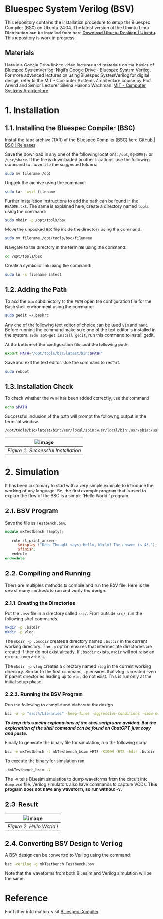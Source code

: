 # Bluespec System Verilog (BSV)
This repository contains the installation procedure to setup the Bluespec Compiler (BSC) on Ubuntu 24.04. The latest version of the Ubuntu Linux Distribution can be installed from here [Download Ubuntu Desktop | Ubuntu](https://ubuntu.com/download/desktop). This repository is work in progress. 

## Materials
Here is a Google Drive link to video lectures and materials on the basics of Bluespec SystemVerilog: [Nigil's Google Drive - Bluespec System Verilog](https://drive.google.com/drive/folders/1Ns0QZcZEDbUA2l4zanrrUJ-NUkkHYwts?usp=sharing). 
For more advanced lectures on using Bluespec SystemVerilog for digital design, refer to the MIT - Computer Systems Architecture course by Prof. Arvind and Senior Lecturer Silvina Hanono Wachman: [MIT - Computer Systems Architecture](https://www.youtube.com/@silvinahanonowachman3310/videos)

# 1. Installation
## 1.1. Installing the Bluespec Compiler (BSC)
Install the tape archive (TAR) of the Bluespec Compiler (BSC) here [GitHub | BSC | Releases](https://github.com/B-Lang-org/bsc/releases) 

Save the download in any one of the following locations: `/opt`, `${HOME}/` or `/usr/share`. If the file is downloaded to other locations, use the following command to move it to the suggested folders: 
```sh
sudo mv filename /opt
```

Unpack the archive using the command: 
```sh
sudo tar -xvzf filename
```

Further installation instructions to add the path can be found in the `README.txt`. The same is explained here, create a directory named `tools` using the command: 
```sh
sudo mkdir -p /opt/tools/bsc
``` 

Move the unpacked `BSC` file inside the directory using the command: 
```sh
sudo mv filename /opt/tools/bsc/filename
```

Navigate to the directory in the terminal using the command: 
```sh
cd /opt/tools/bsc
``` 

Create a symbolic link using the command: 
```sh
sudo ln -s filename latest
```

## 1.2. Adding the Path
To add the `bin` subdirectory to the `PATH` open the configuration file for the Bash shell environment using the command: 
```sh
sudo gedit ~/.bashrc
```
Any one of the following text editor of choice can be used `vim` and `nano`. Before running the command make sure one of the text editor is installed in the system. `sudo apt-get install gedit`, run this command to install gedit.

At the bottom of the configuration file, add the following path: 
```sh
export PATH="/opt/tools/bsc/latest/bin:$PATH"
``` 
Save and exit the text editor. Use the command to restart.
```sh
sudo reboot
```

## 1.3. Installation Check
To check whether the `PATH` has been added correctly, use the command 
```sh
echo $PATH
```

Successful inclusion of the path will prompt the following output in the terminal window. 
```sh
/opt/tools/bsc/latest/bin:/usr/local/sbin:/usr/local/bin:/usr/sbin:/usr/bin:/sbin:/bin:/usr/games:/usr/local/games:/snap/bin:/snap/bin
```
|![image](https://github.com/user-attachments/assets/f29dcacb-604c-46a0-b636-43e727208b9a)|
|:-:|
|_Figure 1. Successful Installation_ |

# 2. Simulation
It has been customary to start with a very simple example to introduce the working of any language. So, the first example program that is used to explain the flow of the BSC is a simple 'Hello World!' program.

## 2.1. BSV Program
Save the file as `Testbench.bsv`.
```verilog
module mkTestbench (Empty);

   rule rl_print_answer;
      $display ("Deep Thought says: Hello, World! The answer is 42.");
      $finish;
   endrule
endmodule
```

## 2.2. Compiling and Running
There are multiples methods to compile and run the BSV file. Here is the one of many methods to run and verify the design.

### 2.1.1. Creating the Directories
Put the `.bsv` file in a directory called `src/`. From outside `src/`, run the following shell commands. 
```sh
mkdir -p .bscdir
mkdir -p vlog
```
The `mkdir -p .bscdir` creates a directory named `.bscdir` in the current working directory. The `-p` option ensures that intermediate directories are created if they do not exist already. If `.bscdir` exists, `mkdir` will not raise an error or overwrite it.

The `mkdir -p vlog` creates a directory named `vlog` in the current working directory. Similar to the first command, `-p` ensures that vlog is created even if parent directories leading up to `vlog` do not exist. This is run only at the initial setup phase.

### 2.2.2. Running the BSV Program
Run the following to compile and elaborate the design
```sh
bsc -u -p "src:%/Libraries" -keep-fires -aggressive-conditions -show-schedule -show-range-conflict +RTS -K100M -RTS -bdir .bscdir -simdir .bscdir -info-dir .bscdir -vdir vlog -steps 10000000 -sim -g mkTestbench -o temp src/Testbench.bsv
```
**_To keep this succint explanations of the shell scripts are avoided. But the explanation of the shell command can be found on ChatGPT, just copy and paste._**

Finally to generate the binary file for simulation, run the following script
```sh
bsc -e mkTestbench -o mkTestbench_bsim +RTS -K100M -RTS -bdir .bscdir -simdir .bscdir -info-dir .bscdir -vdir vlog -sim -keep-fires
```

To execute the binary for simulation run
```sh
./mkTestbench_bsim -V
```

The `-V` tells Bluesim simulation to dump waveforms from the circuit into `dump.vcd` file. Verilog simulators also have commands to capture VCDs. **This program does not have any waveform, so run without `-V`.**

## 2.3. Result
|![image](https://github.com/user-attachments/assets/95e2acd4-3b8f-413d-b2a1-01f362f93ec6)|
|:-:|
|_Figure 2. Hello World !_|

## 2.4. Converting BSV Design to Verilog
A BSV design can be converted to Verilog using the command:
```sh
bsc -verilog -g mkTestbench Testbench.bsv
```

Note that the waveforms from both Bluesim and Verilog simulation will be the same.

# Reference
For futher information, visit [Bluespec Compiler](https://github.com/B-Lang-org/bsc)







